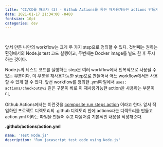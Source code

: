 ```yaml
---
title: "CI/CD를 해보자 (3) - Github Actions를 통한 재사용가능한 actions 만들기"
date: 2021-01-17 21:34:00 -0400
fontsize: 10pt
categories: dev
---
```


<br>

앞서 만든 나만의 workflow는 크게 두 가지 step으로 정의할 수 있다. 첫번째는 원하는 환경에서의 Node.js test 코드 실행이고, 두번째는 Docker image를 빌드 한 후 푸시하는 것이다.  
  
Node.js의 테스트 코드를 실행하는 step은 여러 workflow에서 반복적으로 사용될 수 있는 부분이다. 이 부분을 재사용가능한 step으로 만들어서 어느 workflow에서든 사용할 수 있게 할 수 있다. 앞선  workflow를 정의한 .yml파일에서 `uses: actions/checkout@v2` 같은 구문이 바로 이 재사용가능한 action을 사용하는 부분이다.  
  
Github Actions에서는 이런것을 [composite run steps action](https://docs.github.com/en/actions/creating-actions/creating-a-composite-run-steps-action) 이라고 한다. 앞서 작업하던 프로젝트 디렉토리의 .github 디렉토리 안에 actions라는 디렉토리를 만들고 action.yml 이라는 파일을 만들어 주고 다음처럼 기본적인 내용을 작성해준다.  

**.github/actions/action.yml**
~~~yml
name: 'Test Node.js'
description: 'Run jacascript test code using Node.js'
~~~